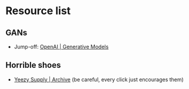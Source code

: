 # Resource list

## GANs

* Jump-off: [OpenAI | Generative Models](https://openai.com/blog/generative-models/)

## Horrible shoes

* [Yeezy Supply | Archive](https://www.yeezysupply.com/archive) (be careful, every click just encourages them)
